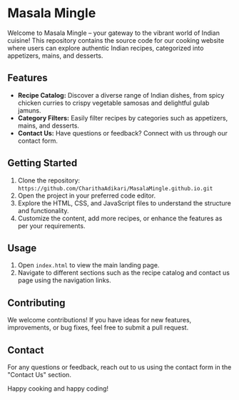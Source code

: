 # Masala Mingle

Welcome to Masala Mingle – your gateway to the vibrant world of Indian cuisine! This repository contains the source code for our cooking website where users can explore authentic Indian recipes, categorized into appetizers, mains, and desserts.

## Features

- **Recipe Catalog:** Discover a diverse range of Indian dishes, from spicy chicken curries to crispy vegetable samosas and delightful gulab jamuns.
- **Category Filters:** Easily filter recipes by categories such as appetizers, mains, and desserts.
- **Contact Us:** Have questions or feedback? Connect with us through our contact form.

## Getting Started

1. Clone the repository: `https://github.com/CharithaAdikari/MasalaMingle.github.io.git`
2. Open the project in your preferred code editor.
3. Explore the HTML, CSS, and JavaScript files to understand the structure and functionality.
4. Customize the content, add more recipes, or enhance the features as per your requirements.

## Usage

1. Open `index.html` to view the main landing page.
2. Navigate to different sections such as the recipe catalog and contact us page using the navigation links.

## Contributing

We welcome contributions! If you have ideas for new features, improvements, or bug fixes, feel free to submit a pull request.

## Contact

For any questions or feedback, reach out to us using the contact form in the "Contact Us" section.

Happy cooking and happy coding!
